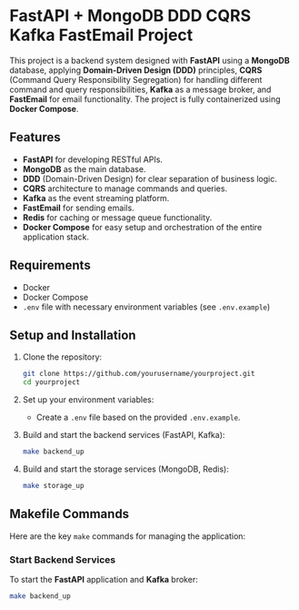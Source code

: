 # FastAPI + MongoDB DDD CQRS Kafka FastEmail Project

This project is a backend system designed with **FastAPI** using a **MongoDB** database, applying **Domain-Driven Design (DDD)** principles, **CQRS** (Command Query Responsibility Segregation) for handling different command and query responsibilities, **Kafka** as a message broker, and **FastEmail** for email functionality. The project is fully containerized using **Docker Compose**.

## Features
- **FastAPI** for developing RESTful APIs.
- **MongoDB** as the main database.
- **DDD** (Domain-Driven Design) for clear separation of business logic.
- **CQRS** architecture to manage commands and queries.
- **Kafka** as the event streaming platform.
- **FastEmail** for sending emails.
- **Redis** for caching or message queue functionality.
- **Docker Compose** for easy setup and orchestration of the entire application stack.

## Requirements
- Docker
- Docker Compose
- `.env` file with necessary environment variables (see `.env.example`)

## Setup and Installation

1. Clone the repository:
    ```bash
    git clone https://github.com/yourusername/yourproject.git
    cd yourproject
    ```

2. Set up your environment variables:
    - Create a `.env` file based on the provided `.env.example`.
    
3. Build and start the backend services (FastAPI, Kafka):
    ```bash
    make backend_up
    ```

4. Build and start the storage services (MongoDB, Redis):
    ```bash
    make storage_up
    ```

## Makefile Commands

Here are the key `make` commands for managing the application:

### Start Backend Services
To start the **FastAPI** application and **Kafka** broker:
```bash
make backend_up
